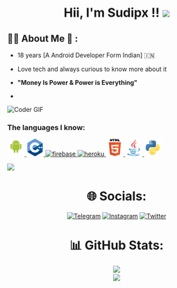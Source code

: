 <h1 align="center">Hii, I'm Sudipx !! <img src="https://user-images.githubusercontent.com/42378118/110234147-e3259600-7f4e-11eb-95be-0c4047144dea.gif" width="30"> </h1>

## 👩‍💻 About Me 💫 :

- 18 years [A Android Developer Form Indian] 🇮🇳
- Love tech and always curious to know more about it

- **"Money Is Power & Power is Everything"**

- <br>
<img alt="Coder GIF" height=250 width=350 src="https://cdn.dribbble.com/users/730703/screenshots/6581243/avento.gif" />
<br>

<h3 align="left">The languages ​​I know:</h3>
<p align="left"> <a href="https://developer.android.com" target="_blank" rel="noreferrer"> <img src="https://raw.githubusercontent.com/devicons/devicon/master/icons/android/android-original-wordmark.svg" alt="android" width="40" height="40"/> </a> <a href="https://www.w3schools.com/cpp/" target="_blank" rel="noreferrer"> <img src="https://raw.githubusercontent.com/devicons/devicon/master/icons/cplusplus/cplusplus-original.svg" alt="cplusplus" width="40" height="40"/> </a> <a href="https://firebase.google.com/" target="_blank" rel="noreferrer"> <img src="https://www.vectorlogo.zone/logos/firebase/firebase-icon.svg" alt="firebase" width="40" height="40"/> </a> <a href="https://heroku.com" target="_blank" rel="noreferrer"> <img src="https://www.vectorlogo.zone/logos/heroku/heroku-icon.svg" alt="heroku" width="40" height="40"/> </a> <a href="https://www.w3.org/html/" target="_blank" rel="noreferrer"> <img src="https://raw.githubusercontent.com/devicons/devicon/master/icons/html5/html5-original-wordmark.svg" alt="html5" width="40" height="40"/> </a> <a href="https://www.java.com" target="_blank" rel="noreferrer"> <img src="https://raw.githubusercontent.com/devicons/devicon/master/icons/java/java-original.svg" alt="java" width="40" height="40"/> </a> <a href="https://www.python.org" target="_blank" rel="noreferrer"> <img src="https://raw.githubusercontent.com/devicons/devicon/master/icons/python/python-original.svg" alt="python" width="40" height="40"/> </a> </p>


[![](https://visitcount.itsvg.in/api?id=MoonWalker440&label=Profile%20Views&icon=0&pretty=false)](https://visitcount.itsvg.in)

<h1 align="center"> 🌐 Socials: </h1>

<div align="center"> 

<a href="">[![Telegram](https://img.shields.io/badge/Telegram-Chat-blue.svg)](https://t.me/devsudipx)</a> <a href="">[![Instagram](https://img.shields.io/badge/Instagram-%23E4405F.svg?logo=Instagram&logoColor=white)](http://Instagram.com/dev_sudipx)</a> <a href="">[![Twitter](https://img.shields.io/badge/Twitter-%231DA1F2.svg?logo=Twitter&logoColor=white)](https://twitter.com/Krish00424)</a>

<h1 align="center"> 📊 GitHub Stats: </h1>

<div align="center"> 

<a href="">![](https://github-readme-stats.vercel.app/api?username=MoonWalker440&theme=chartreuse-dark&show_icons=true&hide_border=true&count_private=true)</a> 
</br>
![](https://github-readme-streak-stats.herokuapp.com/?user=MoonWalker440&theme=chartreuse-dark&hide_border=true)<br/>
